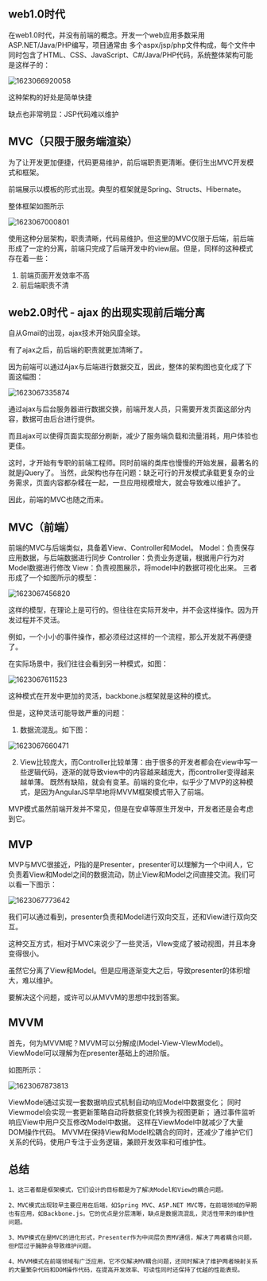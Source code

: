 ## web1.0时代

在web1.0时代，并没有前端的概念。开发一个web应用多数采用ASP.NET/Java/PHP编写，项目通常由
多个aspx/jsp/php文件构成，每个文件中同时包含了HTML、CSS、JavaScript、C#/Java/PHP代码，系统整体架构可能是这样子的：

![1623066920058](C:\Users\Amd\AppData\Roaming\Typora\typora-user-images\1623066920058.png)

这种架构的好处是简单快捷

缺点也非常明显：JSP代码难以维护



## MVC（只限于服务端渲染）

为了让开发更加便捷，代码更易维护，前后端职责更清晰。便衍生出MVC开发模式和框架。

前端展示以模板的形式出现。典型的框架就是Spring、Structs、Hibernate。

整体框架如图所示

![1623067000801](C:\Users\Amd\AppData\Roaming\Typora\typora-user-images\1623067000801.png)

使用这种分层架构，职责清晰，代码易维护。但这里的MVC仅限于后端，前后端形成了一定的分离，前端只完成了后端开发中的view层。但是，同样的这种模式存在着一些：
1. 前端页面开发效率不高
2. 前后端职责不清



## web2.0时代 - ajax 的出现实现前后端分离

自从Gmail的出现，ajax技术开始风靡全球。

有了ajax之后，前后端的职责就更加清晰了。

因为前端可以通过Ajax与后端进行数据交互，因此，整体的架构图也变化成了下面这幅图：

![1623067335874](C:\Users\Amd\AppData\Roaming\Typora\typora-user-images\1623067335874.png)

通过ajax与后台服务器进行数据交换，前端开发人员，只需要开发页面这部分内容，数据可由后台进行提供。

而且ajax可以使得页面实现部分刷新，减少了服务端负载和流量消耗，用户体验也更佳。

这时，才开始有专职的前端工程师。同时前端的类库也慢慢的开始发展，最著名的就是jQuery了。
当然，此架构也存在问题：缺乏可行的开发模式承载更复杂的业务需求，页面内容都杂糅在一起，一旦应用规模增大，就会导致难以维护了。

因此，前端的MVC也随之而来。



## MVC（前端）

前端的MVC与后端类似，具备着View、Controller和Model。
Model：负责保存应用数据，与后端数据进行同步
Controller：负责业务逻辑，根据用户行为对Model数据进行修改
View：负责视图展示，将model中的数据可视化出来。
三者形成了一个如图所示的模型：

![1623067456820](C:\Users\Amd\AppData\Roaming\Typora\typora-user-images\1623067456820.png)

这样的模型，在理论上是可行的。但往往在实际开发中，并不会这样操作。因为开发过程并不灵活。

例如，一个小小的事件操作，都必须经过这样的一个流程，那么开发就不再便捷了。



在实际场景中，我们往往会看到另一种模式，如图：

![1623067611523](C:\Users\Amd\AppData\Roaming\Typora\typora-user-images\1623067611523.png)

这种模式在开发中更加的灵活，backbone.js框架就是这种的模式。



但是，这种灵活可能导致严重的问题：

1. 数据流混乱。如下图：

![1623067660471](C:\Users\Amd\AppData\Roaming\Typora\typora-user-images\1623067660471.png)

2. View比较庞大，而Controller比较单薄：由于很多的开发者都会在view中写一些逻辑代码，逐渐的就导致view中的内容越来越庞大，而controller变得越来越单薄。
既然有缺陷，就会有变革。前端的变化中，似乎少了MVP的这种模式，是因为AngularJS早早地将MVVM框架模式带入了前端。

MVP模式虽然前端开发并不常见，但是在安卓等原生开发中，开发者还是会考虑到它。



## MVP

MVP与MVC很接近，P指的是Presenter，presenter可以理解为一个中间人，它负责着View和Model之间的数据流动，防止View和Model之间直接交流。我们可以看一下图示：

![1623067773642](C:\Users\Amd\AppData\Roaming\Typora\typora-user-images\1623067773642.png)

我们可以通过看到，presenter负责和Model进行双向交互，还和View进行双向交互。

这种交互方式，相对于MVC来说少了一些灵活，VIew变成了被动视图，并且本身变得很小。

虽然它分离了View和Model。但是应用逐渐变大之后，导致presenter的体积增大，难以维护。

要解决这个问题，或许可以从MVVM的思想中找到答案。





## MVVM

首先，何为MVVM呢？MVVM可以分解成(Model-View-VIewModel)。ViewModel可以理解为在presenter基础上的进阶版。

如图所示：

![1623067873813](C:\Users\Amd\AppData\Roaming\Typora\typora-user-images\1623067873813.png)

ViewModel通过实现一套数据响应式机制自动响应Model中数据变化；
同时Viewmodel会实现一套更新策略自动将数据变化转换为视图更新；
通过事件监听响应View中用户交互修改Model中数据。
这样在ViewModel中就减少了大量DOM操作代码。
MVVM在保持View和Model松耦合的同时，还减少了维护它们关系的代码，使用户专注于业务逻辑，兼顾开发效率和可维护性。



## 总结

```
1、这三者都是框架模式，它们设计的目标都是为了解决Model和View的耦合问题。

2、MVC模式出现较早主要应用在后端，如Spring MVC、ASP.NET MVC等，在前端领域的早期也有应用，如Backbone.js。它的优点是分层清晰，缺点是数据流混乱，灵活性带来的维护性问题。

3、MVP模式在是MVC的进化形式，Presenter作为中间层负责MV通信，解决了两者耦合问题，但P层过于臃肿会导致维护问题。

4、MVVM模式在前端领域有广泛应用，它不仅解决MV耦合问题，还同时解决了维护两者映射关系的大量繁杂代码和DOM操作代码，在提高开发效率、可读性同时还保持了优越的性能表现。
```

